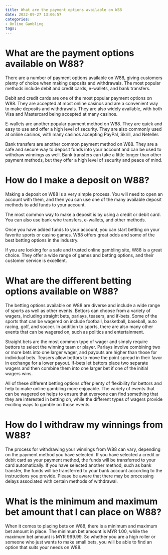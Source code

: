```yaml
---
title: What are the payment options available on W88 
date: 2022-09-27 13:06:57
categories:
- Online Gambling
tags:
---
```



#  What are the payment options available on W88? 

There are a number of payment options available on W88, giving customers plenty of choice when making deposits and withdrawals. The most popular methods include debit and credit cards, e-wallets, and bank transfers.

Debit and credit cards are one of the most popular payment options on W88. They are accepted at most online casinos and are a convenient way to make deposits and withdrawals. They are also widely available, with both Visa and Mastercard being accepted at many casinos.

E-wallets are another popular payment method on W88. They are quick and easy to use and offer a high level of security. They are also commonly used at online casinos, with many casinos accepting PayPal, Skrill, and Neteller.

Bank transfers are another common payment method on W88. They are a safe and secure way to deposit funds into your account and can be used to withdraw winnings as well. Bank transfers can take a little longer than other payment methods, but they offer a high level of security and peace of mind.

#  How do I make a deposit on W88? 

Making a deposit on W88 is a very simple process. You will need to open an account with them, and then you can use one of the many available deposit methods to add funds to your account. 

The most common way to make a deposit is by using a credit or debit card. You can also use bank wire transfers, e-wallets, and other methods. 

Once you have added funds to your account, you can start betting on your favorite sports or casino games. W88 offers great odds and some of the best betting options in the industry. 

If you are looking for a safe and trusted online gambling site, W88 is a great choice. They offer a wide range of games and betting options, and their customer service is excellent.

#  What are the different betting options available on W88? 

The betting options available on W88 are diverse and include a wide range of sports as well as other events. Bettors can choose from a variety of wagers, including straight bets, parlays, teasers, and if-bets. Some of the sports that can be wagered on include football, basketball, baseball, auto racing, golf, and soccer. In addition to sports, there are also many other events that can be wagered on, such as politics and entertainment.

Straight bets are the most common type of wager and simply require bettors to select the winning team or player. Parlays involve combining two or more bets into one larger wager, and payouts are higher than those for individual bets. Teasers allow bettors to move the point spread in their favor in exchange for a lower payout. If-bets let bettors place two separate wagers and then combine them into one larger bet if one of the initial wagers wins.

All of these different betting options offer plenty of flexibility for bettors and help to make online gambling more enjoyable. The variety of events that can be wagered on helps to ensure that everyone can find something that they are interested in betting on, while the different types of wagers provide exciting ways to gamble on those events.

#  How do I withdraw my winnings from W88? 

The process for withdrawing your winnings from W88 can vary, depending on the payment method you have selected. If you have selected a credit or debit card as your payment method, the funds will be transferred to your card automatically. If you have selected another method, such as bank transfer, the funds will be transferred to your bank account according to the instructions you provide. Please be aware that there may be processing delays associated with certain methods of withdrawal.

#  What is the minimum and maximum bet amount that I can place on W88?

When it comes to placing bets on W88, there is a minimum and maximum bet amount in place. The minimum bet amount is MYR 1.00, while the maximum bet amount is MYR 999.99. So whether you are a high roller or someone who just wants to make small bets, you will be able to find an option that suits your needs on W88.